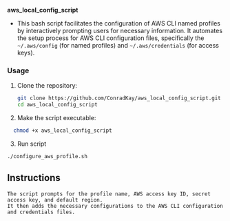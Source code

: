 **aws_local_config_script**

- This bash script facilitates the configuration of AWS CLI named profiles by interactively prompting users for necessary information. It automates the setup process for AWS CLI configuration files, specifically the `~/.aws/config` (for named profiles) and `~/.aws/credentials` (for access keys).

### Usage

1. Clone the repository:
   ```bash
   git clone https://github.com/ConradKay/aws_local_config_script.git
   cd aws_local_config_script
   ```
   
2. Make the script executable:
```bash
  chmod +x aws_local_config_script
```

3. Run script
```bash
./configure_aws_profile.sh
```

## Instructions

    The script prompts for the profile name, AWS access key ID, secret access key, and default region.
    It then adds the necessary configurations to the AWS CLI configuration and credentials files.




